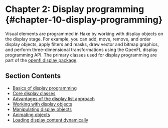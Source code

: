 # Chapter 2: Display programming {#chapter-10-display-programming}

Visual elements are programmed in Haxe by working with display objects on the display stage. For example, you can add, move, remove, and order display objects, apply filters and masks, draw vector and bitmap graphics, and perform three-dimensional transformations using the OpenFL display programming API. The primary classes used for display programming are part of the [openfl.display package](http://api.openfl.org/openfl/display/).

## Section Contents

- [Basics of display programming](./basics-of-display-programming.md)
- [Core display classes](./core-display-classes.md)
- [Advantages of the display list approach](./advantages-of-the-display-list-approach.md)
- [Working with display objects](./working-with-display-objects/README.md)
- [Manipulating display objects](./manipulating-display-objects/README.md)
- [Animating objects](./animating-objects.md)
- [Loading display content dynamically](./loading-display-content-dynamically/README.md)

<!-- TODO: uncomment when this content is adapted to OpenFL
- [Stage orientation](./stage-orientation.md)
- [Display object example: SpriteArranger](./display-object-example-sprite-arranger.md) -->